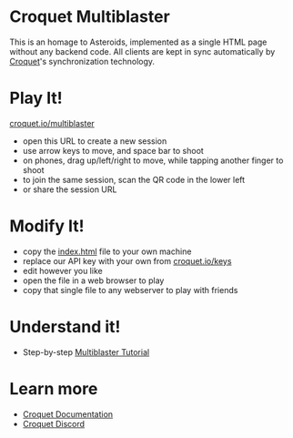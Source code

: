 # Croquet Multiblaster

This is an homage to Asteroids, implemented as a single HTML page without any backend code.
All clients are kept in sync automatically by [Croquet](https://croquet.io/)'s synchronization technology.

# Play It!

[croquet.io/multiblaster](https://croquet.io/multiblaster)

* open this URL to create a new session
* use arrow keys to move, and space bar to shoot
* on phones, drag up/left/right to move, while tapping another finger to shoot
* to join the same session, scan the QR code in the lower left
* or share the session URL

# Modify It!

* copy the [index.html](index.html) file to your own machine
* replace our API key with your own from [croquet.io/keys](https://croquet.io/keys/)
* edit however you like
* open the file in a web browser to play
* copy that single file to any webserver to play with friends

# Understand it!

* Step-by-step [Multiblaster Tutorial](https://croquet.github.io/multiblaster-tutorial/)

# Learn more

* [Croquet Documentation](https://croquet.io/docs/croquet/)
* [Croquet Discord](https://croquet.io/discord)
